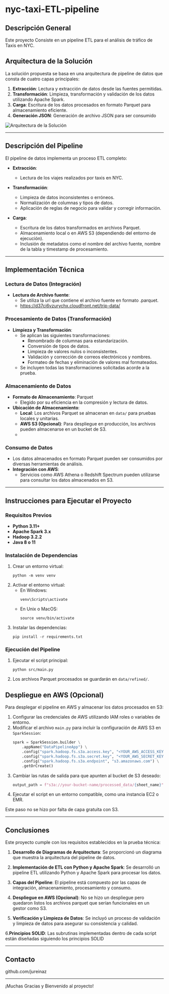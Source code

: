 # nyc-taxi-ETL-pipeline

## Descripción General

Este proyecto Consiste en un pipeline ETL para el análisis de tráfico de Taxis en NYC.


## Arquitectura de la Solución

La solución propuesta se basa en una arquitectura de pipeline de datos que consta de cuatro capas principales:

1. **Extracción**: Lectura y extracción de datos desde las fuentes permitidas.
2. **Transformación**: Limpieza, transformación y validación de los datos utilizando Apache Spark.
3. **Carga**: Escritura de los datos procesados en formato Parquet para almacenamiento eficiente.
4. **Generación JSON**: Generación de archivo JSON para ser consumido

![Arquitectura de la Solución](Diagrama%20Arquitectónico%20ETL.png)

---

## Descripción del Pipeline

El pipeline de datos implementa un proceso ETL completo:

- **Extracción**:
  - Lectura de los viajes realizados por taxis en NYC.

- **Transformación**:
  - Limpieza de datos inconsistentes o erróneos.
  - Normalización de columnas y tipos de datos.
  - Aplicación de reglas de negocio para validar y corregir información.

- **Carga**:
  - Escritura de los datos transformados en archivos Parquet.
  - Almacenamiento local o en AWS S3 (dependiendo del entorno de ejecución).
  - Inclusión de metadatos como el nombre del archivo fuente, nombre de la tabla y timestamp de procesamiento.

---

## Implementación Técnica

### Lectura de Datos (Integración)

- **Lectura de Archivo fuente**:
  - Se utiliza la url que contiene el archivo fuente en formato .parquet.
  - https://d37ci6vzurychx.cloudfront.net/trip-data/

### Procesamiento de Datos (Transformación)

- **Limpieza y Transformación**:
  - Se aplican las siguientes transformaciones:
    - Renombrado de columnas para estandarización.
    - Conversión de tipos de datos.
    - Limpieza de valores nulos o inconsistentes.
    - Validación y corrección de correos electrónicos y nombres.
    - Formateo de fechas y eliminación de valores mal formateados.
  - Se incluyen todas las transformaciones solicitadas acorde a la prueba.

### Almacenamiento de Datos

- **Formato de Almacenamiento**: Parquet
  - Elegido por su eficiencia en la compresión y lectura de datos.
- **Ubicación de Almacenamiento**:
  - **Local**: Los archivos Parquet se almacenan en `data/` para pruebas locales y unitarias.
  - **AWS S3 (Opcional)**: Para despliegue en producción, los archivos pueden almacenarse en un bucket de S3.
  - 

### Consumo de Datos

- Los datos almacenados en formato Parquet pueden ser consumidos por diversas herramientas de análisis.
- **Integración con AWS**:
  - Servicios como AWS Athena o Redshift Spectrum pueden utilizarse para consultar los datos almacenados en S3.

---
## Instrucciones para Ejecutar el Proyecto

### Requisitos Previos

- **Python 3.11+**
- **Apache Spark 3.x**
- **Hadoop 3.2.2**
- **Java 8 o 11**

### Instalación de Dependencias

1. Crear un entorno virtual:
   ```
   python -m venv venv
   ```
2. Activar el entorno virtual:
   - En Windows:
     ```
     venv\Scripts\activate
     ```
   - En Unix o MacOS:
     ```
     source venv/bin/activate
     ```
3. Instalar las dependencias:
   ```
   pip install -r requirements.txt
   ```

### Ejecución del Pipeline

1. Ejecutar el script principal:
   ```
   python src/main.py
   ```
2. Los archivos Parquet procesados se guardarán en `data/refined/`.

## Despliegue en AWS (Opcional)

Para desplegar el pipeline en AWS y almacenar los datos procesados en S3:

1. Configurar las credenciales de AWS utilizando IAM roles o variables de entorno.
2. Modificar el archivo `main.py` para incluir la configuración de AWS S3 en `SparkSession`:
   ```python
   spark = SparkSession.builder \
       .appName("DataPipelineApp") \
       .config("spark.hadoop.fs.s3a.access.key", "<YOUR_AWS_ACCESS_KEY>") \
       .config("spark.hadoop.fs.s3a.secret.key", "<YOUR_AWS_SECRET_KEY>") \
       .config("spark.hadoop.fs.s3a.endpoint", "s3.amazonaws.com") \
       .getOrCreate()
   ```
3. Cambiar las rutas de salida para que apunten al bucket de S3 deseado:
   ```python
   output_path = f"s3a://your-bucket-name/processed_data/{sheet_name}"
   ```
4. Ejecutar el script en un entorno compatible, como una instancia EC2 o EMR.

Este paso no se hizo por falta de capa gratuita con S3.

---

## Conclusiones

Este proyecto cumple con los requisitos establecidos en la prueba técnica:

1. **Desarrollo de Diagramas de Arquitectura**: Se proporcionó un diagrama que muestra la arquitectura del pipeline de datos.

2. **Implementación de ETL con Python y Apache Spark**: Se desarrolló un pipeline ETL utilizando Python y Apache Spark para procesar los datos.

3. **Capas del Pipeline**: El pipeline está compuesto por las capas de integración, almacenamiento, procesamiento y consumo.

4. **Despliegue en AWS (Opcional)**: No se hizo un despliegue pero quedaron listos los archivos parquet que serían funcionales en un gestor como S3.

5. **Verificación y Limpieza de Datos**: Se incluyó un proceso de validación y limpieza de datos para asegurar su consistencia y calidad.

6.**Principios SOLID**: Las subrutinas implementadas dentro de cada script están diseñadas siguiendo los principios SOLID 

---

## Contacto

github.com/jureinaz

---

¡Muchas Gracias y Bienvenido al proyecto!
